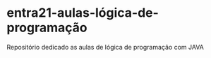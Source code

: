 # entra21-aulas-lógica-de-programação

Repositório dedicado as aulas de lógica de programação com JAVA